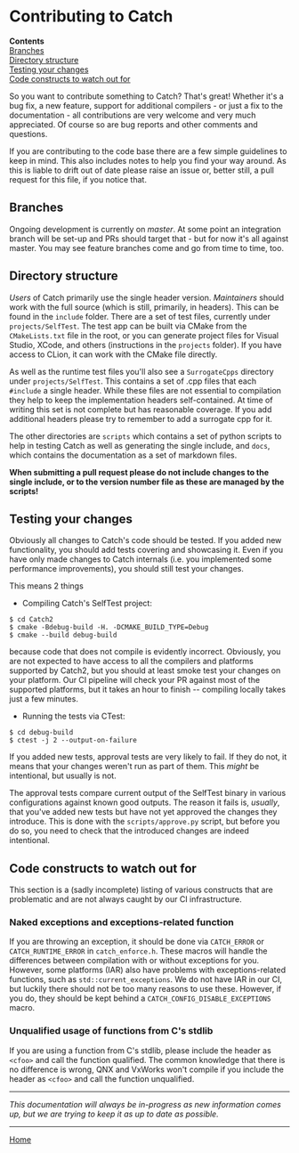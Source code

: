 <a id="top"></a>
# Contributing to Catch

**Contents**<br>
[Branches](#branches)<br>
[Directory structure](#directory-structure)<br>
[Testing your changes](#testing-your-changes)<br>
[Code constructs to watch out for](#code-constructs-to-watch-out-for)<br>

So you want to contribute something to Catch? That's great! Whether it's a bug fix, a new feature, support for
additional compilers - or just a fix to the documentation - all contributions are very welcome and very much appreciated.
Of course so are bug reports and other comments and questions.

If you are contributing to the code base there are a few simple guidelines to keep in mind. This also includes notes to
help you find your way around. As this is liable to drift out of date please raise an issue or, better still, a pull
request for this file, if you notice that.

## Branches

Ongoing development is currently on _master_. At some point an integration branch will be set-up and PRs should target
 that - but for now it's all against master. You may see feature branches come and go from time to time, too.

## Directory structure

_Users_ of Catch primarily use the single header version. _Maintainers_ should work with the full source (which is still,
primarily, in headers). This can be found in the `include` folder. There are a set of test files, currently under
`projects/SelfTest`. The test app can be built via CMake from the `CMakeLists.txt` file in the root, or you can generate
project files for Visual Studio, XCode, and others (instructions in the `projects` folder). If you have access to CLion,
it can work with the CMake file directly.

As well as the runtime test files you'll also see a `SurrogateCpps` directory under `projects/SelfTest`.
This contains a set of .cpp files that each `#include` a single header.
While these files are not essential to compilation they help to keep the implementation headers self-contained.
At time of writing this set is not complete but has reasonable coverage.
If you add additional headers please try to remember to add a surrogate cpp for it.

The other directories are `scripts` which contains a set of python scripts to help in testing Catch as well as
generating the single include, and `docs`, which contains the documentation as a set of markdown files.

__When submitting a pull request please do not include changes to the single include, or to the version number file
as these are managed by the scripts!__


## Testing your changes

Obviously all changes to Catch's code should be tested. If you added new
functionality, you should add tests covering and showcasing it. Even if you have
only made changes to Catch internals (i.e. you implemented some performance
improvements), you should still test your changes.

This means 2 things

* Compiling Catch's SelfTest project:
```
$ cd Catch2
$ cmake -Bdebug-build -H. -DCMAKE_BUILD_TYPE=Debug
$ cmake --build debug-build
```
because code that does not compile is evidently incorrect. Obviously,
you are not expected to have access to all the compilers and platforms
supported by Catch2, but you should at least smoke test your changes
on your platform. Our CI pipeline will check your PR against most of
the supported platforms, but it takes an hour to finish -- compiling
locally takes just a few minutes.


* Running the tests via CTest:
```
$ cd debug-build
$ ctest -j 2 --output-on-failure
```
If you added new tests, approval tests are very likely to fail. If they
do not, it means that your changes weren't run as part of them. This
_might_ be intentional, but usually is not.

The approval tests compare current output of the SelfTest binary in various
configurations against known good outputs. The reason it fails is,
_usually_, that you've added new tests but have not yet approved the changes
they introduce. This is done with the `scripts/approve.py` script, but
before you do so, you need to check that the introduced changes are indeed
intentional.


## Code constructs to watch out for

This section is a (sadly incomplete) listing of various constructs that
are problematic and are not always caught by our CI infrastructure.

### Naked exceptions and exceptions-related function

If you are throwing an exception, it should be done via `CATCH_ERROR`
or `CATCH_RUNTIME_ERROR` in `catch_enforce.h`. These macros will handle
the differences between compilation with or without exceptions for you.
However, some platforms (IAR) also have problems with exceptions-related
functions, such as `std::current_exceptions`. We do not have IAR in our
CI, but luckily there should not be too many reasons to use these.
However, if you do, they should be kept behind a
`CATCH_CONFIG_DISABLE_EXCEPTIONS` macro.

### Unqualified usage of functions from C's stdlib

If you are using a function from C's stdlib, please include the header
as `<cfoo>` and call the function qualified. The common knowledge that
there is no difference is wrong, QNX and VxWorks won't compile if you
include the header as `<cfoo>` and call the function unqualified.


----

_This documentation will always be in-progress as new information comes
up, but we are trying to keep it as up to date as possible._

---

[Home](Readme.md#top)
